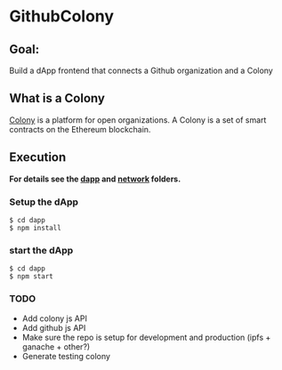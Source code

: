 # GithubColony

## Goal:
Build a dApp frontend that connects a Github organization and a Colony

## What is a Colony
[Colony](https://colony.io/) is a platform for open organizations. A Colony is a set of smart contracts on the Ethereum blockchain.

## Execution
**For details see the [dapp](https://github.com/colonyportal/GithubColony/tree/master/dapp) and [network](https://github.com/colonyportal/GithubColony/tree/master/network) folders.**

### Setup the dApp
```
$ cd dapp
$ npm install
```

### start the dApp
```
$ cd dapp
$ npm start
```

### TODO
  * Add colony js API
  * Add github js API
  * Make sure the repo is setup for development and production (ipfs + ganache + other?)
  * Generate testing colony
